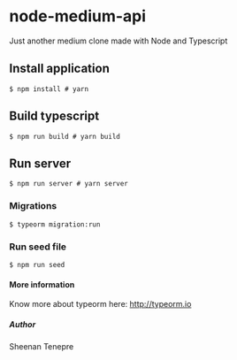 # node-medium-api
Just another medium clone made with Node and Typescript


## Install application
```
$ npm install # yarn
```

## Build typescript
```
$ npm run build # yarn build
```

## Run server
```
$ npm run server # yarn server
```

### Migrations
```
$ typeorm migration:run
```

### Run seed file
```
$ npm run seed
```

#### More information
Know more about typeorm here: http://typeorm.io


##### Author
Sheenan Tenepre
